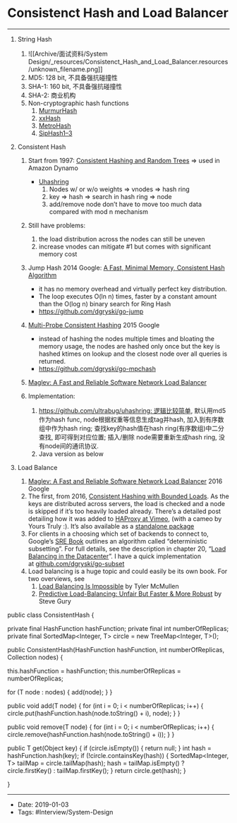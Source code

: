 # Consistenct Hash and Load Balancer
----

1.  String Hash
    1.  ![[Archive/面试资料/System Design/_resources/Consistenct_Hash_and_Load_Balancer.resources/unknown_filename.png]]
    2.  MD5: 128 bit, 不具备强抗碰撞性
    3.  SHA-1: 160 bit, 不具备强抗碰撞性
    4.  SHA-2: 商业机构
    5.  Non-cryptographic hash functions
        1.  [MurmurHash](https://github.com/aappleby/smhasher)
        2.  [xxHash](https://github.com/cespare/xxhash)
        3.  [MetroHash](https://github.com/dgryski/go-metro) 
        4.  [SipHash1–3](https://github.com/dgryski/go-sip13)
2.  Consistent Hash
    1.  Start from 1997: [Consistent Hashing and Random Trees](https://www.akamai.com/es/es/multimedia/documents/technical-publication/consistent-hashing-and-random-trees-distributed-caching-protocols-for-relieving-hot-spots-on-the-world-wide-web-technical-publication.pdf) => used in Amazon Dynamo
        *   [Uhashring](https://github.com/ultrabug/uhashring)
            1.  Nodes w/ or w/o weights => vnodes => hash ring
            2.  key => hash => search in hash ring => node
            3.  add/remove node don’t have to move too much data compared with mod n mechanism
    2.  Still have problems:
        1.  the load distribution across the nodes can still be uneven
        2.  increase vnodes can mitigate #1 but comes with significant memory cost
    3.  Jump Hash 2014 Google: [A Fast, Minimal Memory, Consistent Hash Algorithm](https://arxiv.org/abs/1406.2294)
        *   it has no memory overhead and virtually perfect key distribution.
        *   The loop executes O(ln n) times, faster by a constant amount than the O(log n) binary search for Ring Hash
        *   https://github.com/dgryski/go-jump
    4.  [Multi-Probe Consistent Hashing](https://arxiv.org/abs/1505.00062) 2015 Google
        *   instead of hashing the nodes multiple times and bloating the memory usage, the nodes are hashed only once but the key is hashed ktimes on lookup and the closest node over all queries is returned. 
        *   https://github.com/dgryski/go-mpchash
    5.  [Maglev: A Fast and Reliable Software Network Load Balancer](https://research.google.com/pubs/pub44824.html) 
    6.  Implementation:
        
        1.  https://github.com/ultrabug/uhashring: 逻辑比较简单, 默认用md5作为hash func, node根据权重等信息生成tag并hash, 加入到有序数组中作为hash ring; 查找key的hash值在hash ring(有序数组)中二分查找, 即可得到对应位置; 插入/删除 node需要重新生成hash ring, 没有node间的通讯协议.
        2.  Java version as below
3.  Load Balance
    
    1.  [Maglev: A Fast and Reliable Software Network Load Balancer](https://blog.acolyer.org/2016/03/21/maglev-a-fast-and-reliable-software-network-load-balancer/) 2016 Google
    2.  The first, from 2016, [Consistent Hashing with Bounded Loads](https://research.googleblog.com/2017/04/consistent-hashing-with-bounded-loads.html). As the keys are distributed across servers, the load is checked and a node is skipped if it’s too heavily loaded already. There’s a detailed post detailing how it was added to [HAProxy at Vimeo](https://medium.com/vimeo-engineering-blog/improving-load-balancing-with-a-new-consistent-hashing-algorithm-9f1bd75709ed), (with a cameo by Yours Truly :). It’s also available as a [standalone package](https://github.com/buraksezer/consistent)
    3.  For clients in a choosing which set of backends to connect to, Google’s [SRE Book](https://landing.google.com/sre/book.html) outlines an algorithm called “deterministic subsetting”. For full details, see the description in chapter 20, “[Load Balancing in the Datacenter](https://landing.google.com/sre/book/chapters/load-balancing-datacenter.html)”. I have a quick implementation at [github.com/dgryski/go-subset](https://github.com/dgryski/go-subset)
    4.  Load balancing is a huge topic and could easily be its own book. For two overviews, see
        1.  [Load Balancing Is Impossible](https://www.youtube.com/watch?v=kpvbOzHUakA) by Tyler McMullen
        2.  [Predictive Load-Balancing: Unfair But Faster & More Robust](https://www.youtube.com/watch?v=6NdxUY1La2I) by Steve Gury



public class ConsistentHash<T> {

 private final HashFunction hashFunction;
 private final int numberOfReplicas;
 private final SortedMap<Integer, T> circle =
 new TreeMap<Integer, T>();

 public ConsistentHash(HashFunction hashFunction,
 int numberOfReplicas, Collection<T> nodes) {

 this.hashFunction = hashFunction;
 this.numberOfReplicas = numberOfReplicas;

 for (T node : nodes) {
 add(node);
 }
 }

 public void add(T node) {
 for (int i = 0; i < numberOfReplicas; i++) {
 circle.put(hashFunction.hash(node.toString() + i),
 node);
 }
 }

 public void remove(T node) {
 for (int i = 0; i < numberOfReplicas; i++) {
 circle.remove(hashFunction.hash(node.toString() + i));
 }
 }

 public T get(Object key) {
 if (circle.isEmpty()) {
 return null;
 }
 int hash = hashFunction.hash(key);
 if (!circle.containsKey(hash)) {
 SortedMap<Integer, T> tailMap =
 circle.tailMap(hash);
 hash = tailMap.isEmpty() ?
 circle.firstKey() : tailMap.firstKey();
 }
 return circle.get(hash);
 }

}

----

- Date: 2019-01-03
- Tags: #Interview/System-Design 



